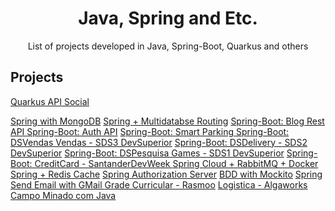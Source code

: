 

 <div align="center">
  <h1 align="center">Java, Spring and Etc.</h1>
</div>
<p align="center">
   List of projects developed in Java, Spring-Boot, Quarkus and others
    <br />
 </p>

## Projects

[Quarkus API Social](https://github.com/carloscazelattojr/quarkus-api-social)

[Spring with MongoDB](https://github.com/carloscazelattojr/spring-mongodb)
[Spring + Multidatabse Routing](https://github.com/carloscazelattojr/multidatabase-routing)
[Spring-Boot: Blog Rest API ](https://github.com/carloscazelattojr/springboot-blog-rest-api)
[Spring-Boot: Auth API](https://github.com/carloscazelattojr/auth-api-java)
[Spring-Boot: Smart Parking ](https://github.com/carloscazelattojr/smart-parking-java)
[Spring-Boot: DSVendas Vendas - SDS3 DevSuperior](https://github.com/carloscazelattojr/projeto-sds3-java)
[Spring-Boot: DSDelivery - SDS2 DevSuperior](https://github.com/carloscazelattojr/projeto-sds2-spring)
[Spring-Boot: DSPesquisa Games - SDS1 DevSuperior](https://github.com/carloscazelattojr/projeto-sds3-java)
[Spring-Boot: CreditCard - SantanderDevWeek ](https://github.com/carloscazelattojr/java-santander-dev-week-2023)
[Spring Cloud + RabbitMQ + Docker](https://github.com/carloscazelattojr/spring-cloud-rabbitmq-docker)
[Spring + Redis Cache](https://github.com/carloscazelattojr/spring-cache-redis)
[Spring Authorization Server](https://github.com/carloscazelattojr/spring-authorization-server)
[BDD with Mockito](https://github.com/carloscazelattojr/springboot-tests-BDDMockito)
[Spring Send Email with GMail ](https://github.com/carloscazelattojr/springboot-send-email-gmail-java)
[Grade Curricular - Rasmoo](https://github.com/carloscazelattojr/spring-boot-java-rasmoo)
[Logistica - Algaworks](https://github.com/carloscazelattojr/springboot-Algaworks-Logistica)
[Campo Minado com Java](https://github.com/carloscazelattojr/campo-minado-java)


